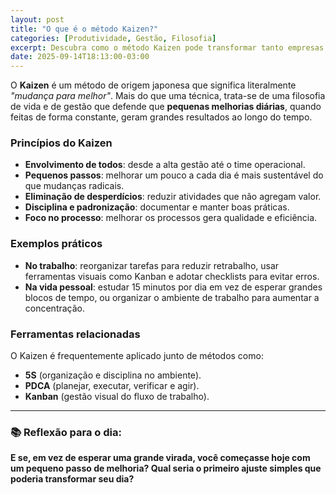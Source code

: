 ```yaml
---
layout: post
title: "O que é o método Kaizen?"
categories: [Produtividade, Gestão, Filosofia]
excerpt: Descubra como o método Kaizen pode transformar tanto empresas quanto a vida pessoal por meio da melhoria contínua.
date: 2025-09-14T18:13:00-03:00
---
```


O **Kaizen** é um método de origem japonesa que significa literalmente *"mudança para melhor"*. Mais do que uma técnica, trata-se de uma filosofia de vida e de gestão que defende que **pequenas melhorias diárias**, quando feitas de forma constante, geram grandes resultados ao longo do tempo.

### Princípios do Kaizen
- **Envolvimento de todos**: desde a alta gestão até o time operacional.  
- **Pequenos passos**: melhorar um pouco a cada dia é mais sustentável do que mudanças radicais.  
- **Eliminação de desperdícios**: reduzir atividades que não agregam valor.  
- **Disciplina e padronização**: documentar e manter boas práticas.  
- **Foco no processo**: melhorar os processos gera qualidade e eficiência.

### Exemplos práticos
- **No trabalho**: reorganizar tarefas para reduzir retrabalho, usar ferramentas visuais como Kanban e adotar checklists para evitar erros.  
- **Na vida pessoal**: estudar 15 minutos por dia em vez de esperar grandes blocos de tempo, ou organizar o ambiente de trabalho para aumentar a concentração.  

### Ferramentas relacionadas
O Kaizen é frequentemente aplicado junto de métodos como:
- **5S** (organização e disciplina no ambiente).  
- **PDCA** (planejar, executar, verificar e agir).  
- **Kanban** (gestão visual do fluxo de trabalho).

---

### 📚 Reflexão para o dia:
**E se, em vez de esperar uma grande virada, você começasse hoje com um pequeno passo de melhoria? Qual seria o primeiro ajuste simples que poderia transformar seu dia?**
